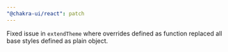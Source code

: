 ```yaml
---
"@chakra-ui/react": patch
---
```


Fixed issue in `extendTheme` where overrides defined as function replaced all
base styles defined as plain object.

